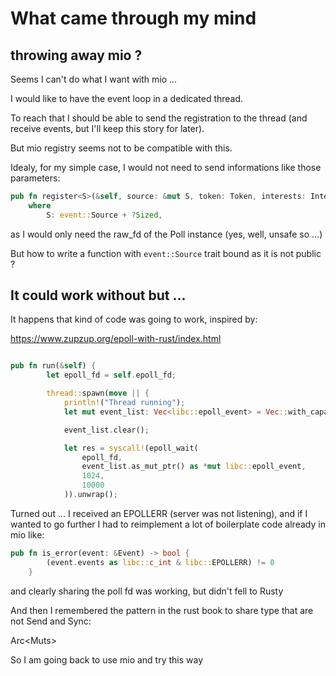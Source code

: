 # What came through my mind

## throwing away mio ?

Seems I can't do what I want with mio ...

I would like to have the event loop in a dedicated thread.

To reach that I should be able to send the registration to the thread
(and receive events, but I'll keep this story for later).

But mio registry seems not to be compatible with this.

Idealy, for my simple case, I would not need to send informations
like those parameters:

```rust
pub fn register<S>(&self, source: &mut S, token: Token, interests: Interest) -> io::Result<()>
    where
        S: event::Source + ?Sized,
```

as I would only need the raw_fd of the Poll instance (yes, well, unsafe so ...)

But how to write a function with `event::Source` trait bound as it is not public ?

## It could work without but ...

It happens that kind of code was going to work, inspired by:

https://www.zupzup.org/epoll-with-rust/index.html

```rust

pub fn run(&self) {
        let epoll_fd = self.epoll_fd;

        thread::spawn(move || {
            println!("Thread running");
            let mut event_list: Vec<libc::epoll_event> = Vec::with_capacity(1024);

            event_list.clear();

            let res = syscall!(epoll_wait(
                epoll_fd,
                event_list.as_mut_ptr() as *mut libc::epoll_event,
                1024,
                10000
            )).unwrap();


```

Turned out ... I received an EPOLLERR (server was not listening), and if I wanted to go
further I had to reimplement a lot of boilerplate code already in mio like:

```rust
pub fn is_error(event: &Event) -> bool {
        (event.events as libc::c_int & libc::EPOLLERR) != 0
    }
```

and clearly sharing the poll fd was working, but didn't fell to Rusty

And then I remembered the pattern in the rust book to share type that are not Send and Sync:

Arc<Muts<T>>

So I am going back to use mio and try this way

